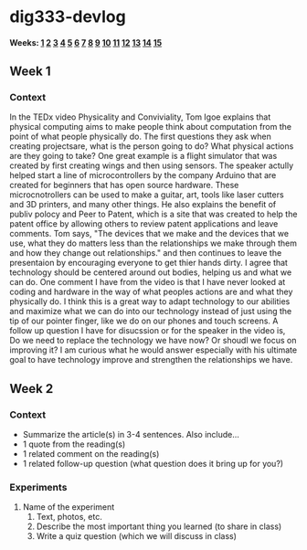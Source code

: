 
# dig333-devlog

#### Weeks: [1](#week-1) [2](#week-2) [3](#week-3) [4](#week-4) [5](#week-5) [6](#week-6) [7](#week-7) [8](#week-8) [9](#week-9) [10](#week-10) [11](#week-11) [12](#week-12) [13](#week-13) [14](#week-14) [15](#week-15)


<!--
BELOW IS A WEEKLY TEMPLATE. COPY/PASTE IT TO ADD A WEEK. SEE ASSIGNMENTS FOR DETAILS 
https://docs.google.com/document/d/1PAoPz-3vDPFWS5q9RHRb-dC7T4earpFXJW8w6v9wfZ0/edit
-->


## Week 1

### Context

In the TEDx video Physicality and Conviviality, Tom Igoe explains that physical computing aims to make people think about computation from the point of what people physically do. The first questions they ask when creating projectsare, what is the person going to do? What physical actions are they going to take? One great example is a flight simulator that was created by first creating wings and then using sensors. The speaker actully helped start a line of microcontrollers by the company Arduino that are created for beginners that has open source hardware. These microcnotrollers can be used to make a guitar, art, tools like laser cutters and 3D printers, and many other things. He also explains the benefit of publiv polocy and Peer to Patent, which is a site that was created to help the patent office by allowing others to review patent applications and leave comments. Tom says, "The devices that we make and the devices that we use, what they do matters less than the relationships we make through them and how they change out relationships." and then continues to leave the presentaion by encouraging everyone to get thier hands dirty. I agree that technology should be centered around out bodies, helping us and what we can do. One comment I have from the video is that I have  never looked at coding and hardware in the way of what peoples actions are and what they physically do. I think this is a great way to adapt technology to our abilities and maximize what we can do into our technology instead of just using the tip of our pointer finger, like we do on our phones and touch screens. A follow up question I have for disucssion or for the speaker in the video is, Do we need to replace the technology we have now? Or shoudl we focus on improving it? I am curious what he would answer especially with his ultimate goal to have technology improve and strengthen the relationships we have.


<!--
BELOW IS A WEEKLY TEMPLATE. COPY/PASTE IT TO ADD A WEEK. SEE ASSIGNMENTS FOR DETAILS 
https://docs.google.com/document/d/1PAoPz-3vDPFWS5q9RHRb-dC7T4earpFXJW8w6v9wfZ0/edit
-->



## Week 2

### Context

- Summarize the article(s) in 3-4 sentences. Also include...
- 1 quote from the reading(s)
- 1 related comment on the reading(s)
- 1 related follow-up question (what question does it bring up for you?)


### Experiments

<!-- List each Platt experiment / Monk recipe outcome, adding notes, photos, schematics, captions to show your work. -->

1. Name of the experiment
    1. Text, photos, etc.
    1. Describe the most important thing you learned (to share in class)
    1. Write a quiz question (which we will discuss in class)


